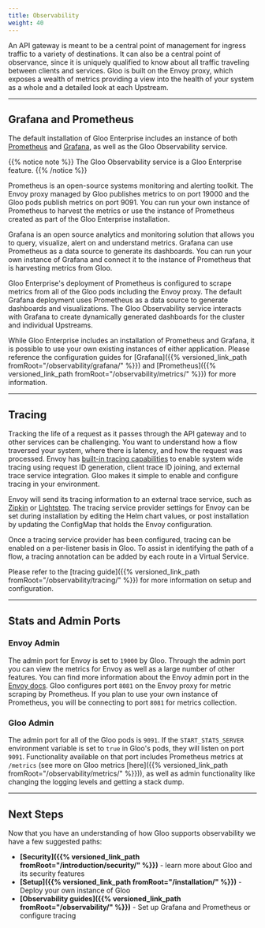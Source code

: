 ```yaml
---
title: Observability
weight: 40
---
```


An API gateway is meant to be a central point of management for ingress traffic to a variety of destinations. It can also be a central point of observance, since it is uniquely qualified to know about all traffic traveling between clients and services. Gloo is built on the Envoy proxy, which exposes a wealth of metrics providing a view into the health of your system as a whole and a detailed look at each Upstream.

---

## Grafana and Prometheus

The default installation of Gloo Enterprise includes an instance of both [Prometheus](https://prometheus.io/docs/introduction/overview/) and [Grafana](https://grafana.com/), as well as the Gloo Observability service.

{{% notice note %}}
The Gloo Observability service is a Gloo Enterprise feature.
{{% /notice %}}

Prometheus is an open-source systems monitoring and alerting toolkit. The Envoy proxy managed by Gloo publishes metrics to on port 19000 and the Gloo pods publish metrics on port 9091. You can run your own instance of Prometheus to harvest the metrics or use the instance of Prometheus created as part of the Gloo Enterprise installation.

Grafana is an open source analytics and monitoring solution that allows you to query, visualize, alert on and understand metrics. Grafana can use Prometheus as a data source to generate its dashboards. You can run your own instance of Grafana and connect it to the instance of Prometheus that is harvesting metrics from Gloo.

Gloo Enterprise's deployment of Prometheus is configured to scrape metrics from all of the Gloo pods including the Envoy proxy. The default Grafana deployment uses Prometheus as a data source to generate dashboards and visualizations. The Gloo Observability service interacts with Grafana to create dynamically generated dashboards for the cluster and individual Upstreams.

While Gloo Enterprise includes an installation of Prometheus and Grafana, it is possible to use your own existing instances of either application. Please reference the configuration guides for [Grafana]({{% versioned_link_path fromRoot="/observability/grafana/" %}}) and [Prometheus]({{% versioned_link_path fromRoot="/observability/metrics/" %}}) for more information.

---

## Tracing

Tracking the life of a request as it passes through the API gateway and to other services can be challenging. You want to understand how a flow traversed your system, where there is latency, and how the request was processed. Envoy has [built-in tracing capabilities](https://www.envoyproxy.io/docs/envoy/latest/intro/arch_overview/observability/tracing.html) to enable system wide tracing using request ID generation, client trace ID joining, and external trace service integration. Gloo makes it simple to enable and configure tracing in your environment.

Envoy will send its tracing information to an external trace service, such as [Zipkin](https://zipkin.io/) or [Lightstep](https://lightstep.com/). The tracing service provider settings for Envoy can be set during installation by editing the Helm chart values, or post installation by updating the ConfigMap that holds the Envoy configuration.

Once a tracing service provider has been configured, tracing can be enabled on a per-listener basis in Gloo. To assist in identifying the path of a flow, a tracing annotation can be added by each route in a Virtual Service.

Please refer to the [tracing guide]({{% versioned_link_path fromRoot="/observability/tracing/" %}}) for more information on setup and configuration.

---

## Stats and Admin Ports

### Envoy Admin

The admin port for Envoy is set to `19000` by Gloo. Through the admin port you can view the metrics for Envoy as well as a large number of other features. You can find more information about the Envoy admin port in the [Envoy docs](https://www.envoyproxy.io/docs/envoy/v1.7.0/operations/admin). Gloo configures port `8081` on the Envoy proxy for metric scraping by Prometheus. If you plan to use your own instance of Prometheus, you will be connecting to port `8081` for metrics collection.

### Gloo Admin

The admin port for all of the Gloo pods is `9091`. If the `START_STATS_SERVER` environment variable is set to `true` in Gloo's pods, they will listen on port `9091`. Functionality available on that port includes Prometheus metrics at `/metrics` (see more on Gloo metrics [here]({{% versioned_link_path fromRoot="/observability/metrics/" %}})), as well as admin functionality like changing the logging levels and getting a stack dump.

---

## Next Steps

Now that you have an understanding of how Gloo supports observability we have a few suggested paths:

* **[Security]({{% versioned_link_path fromRoot="/introduction/security/" %}})** - learn more about Gloo and its security features
* **[Setup]({{% versioned_link_path fromRoot="/installation/" %}})** - Deploy your own instance of Gloo
* **[Observability guides]({{% versioned_link_path fromRoot="/observability/" %}})** - Set up Grafana and Prometheus or configure tracing